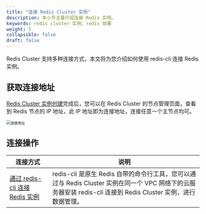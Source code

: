 ```yaml
---
title: "连接 Redis Cluster 实例"
description: 本小节主要介绍连接 Redis 实例。 
keywords: redis cluster 实例，redis 部署
weight: 5
collapsible: false
draft: false
---
```


Redis Cluster 支持多种连接方式，本文将为您介绍如何使用 redis-cli 连接 Redis 实例。

## 获取连接地址

[Redis Cluster 实例创建](../create_redis/)完成后，您可以在 Redis Cluster 的节点管理页面，查看到 Redis 节点的 IP 地址，此 IP 地址即为连接地址，连接任意一个主节点均可。

<img src="../../_images/connect_ip.png" alt="连接地址" style="zoom:67%;" />

## 连接操作

| 连接方式                                                     | 说明                                                         |
| ------------------------------------------------------------ | ------------------------------------------------------------ |
| [通过 redis-cli 连接 Redis 实例](../../manual/connect/redis_cli/) | redis-cli 是原生 Redis 自带的命令行工具，您可以通过与 Redis Cluster 实例在同一个 VPC 网络下的云服务器安装 redis-cli 连接到 Redis Cluster 实例，进行数据管理。 |





